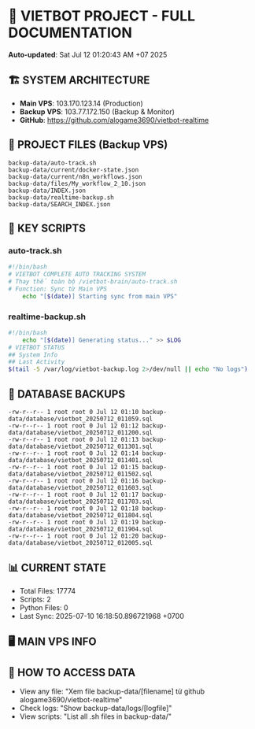 # 🤖 VIETBOT PROJECT - FULL DOCUMENTATION
**Auto-updated**: Sat Jul 12 01:20:43 AM +07 2025

## 🏗️ SYSTEM ARCHITECTURE
- **Main VPS**: 103.170.123.14 (Production)
- **Backup VPS**: 103.77.172.150 (Backup & Monitor)
- **GitHub**: https://github.com/alogame3690/vietbot-realtime

## 📁 PROJECT FILES (Backup VPS)
```
backup-data/auto-track.sh
backup-data/current/docker-state.json
backup-data/current/n8n_workflows.json
backup-data/files/My_workflow_2_10.json
backup-data/INDEX.json
backup-data/realtime-backup.sh
backup-data/SEARCH_INDEX.json
```

## 🔧 KEY SCRIPTS
### auto-track.sh
```bash
#!/bin/bash
# VIETBOT COMPLETE AUTO TRACKING SYSTEM
# Thay thế toàn bộ /vietbot-brain/auto-track.sh
# Function: Sync từ Main VPS
    echo "[$(date)] Starting sync from main VPS"
```
### realtime-backup.sh
```bash
#!/bin/bash
    echo "[$(date)] Generating status..." >> $LOG
# VIETBOT STATUS
## System Info
## Last Activity
$(tail -5 /var/log/vietbot-backup.log 2>/dev/null || echo "No logs")
```

## 💾 DATABASE BACKUPS
```
-rw-r--r-- 1 root root 0 Jul 12 01:10 backup-data/database/vietbot_20250712_011059.sql
-rw-r--r-- 1 root root 0 Jul 12 01:12 backup-data/database/vietbot_20250712_011200.sql
-rw-r--r-- 1 root root 0 Jul 12 01:13 backup-data/database/vietbot_20250712_011301.sql
-rw-r--r-- 1 root root 0 Jul 12 01:14 backup-data/database/vietbot_20250712_011401.sql
-rw-r--r-- 1 root root 0 Jul 12 01:15 backup-data/database/vietbot_20250712_011502.sql
-rw-r--r-- 1 root root 0 Jul 12 01:16 backup-data/database/vietbot_20250712_011603.sql
-rw-r--r-- 1 root root 0 Jul 12 01:17 backup-data/database/vietbot_20250712_011703.sql
-rw-r--r-- 1 root root 0 Jul 12 01:18 backup-data/database/vietbot_20250712_011804.sql
-rw-r--r-- 1 root root 0 Jul 12 01:19 backup-data/database/vietbot_20250712_011904.sql
-rw-r--r-- 1 root root 0 Jul 12 01:20 backup-data/database/vietbot_20250712_012005.sql
```

## 📊 CURRENT STATE
- Total Files: 17774
- Scripts: 2
- Python Files: 0
- Last Sync: 2025-07-10 16:18:50.896721968 +0700

## 🖥️ MAIN VPS INFO


## 🚨 HOW TO ACCESS DATA
- View any file: "Xem file backup-data/[filename] từ github alogame3690/vietbot-realtime"
- Check logs: "Show backup-data/logs/[logfile]"
- View scripts: "List all .sh files in backup-data/"
